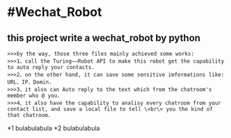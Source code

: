 #Wechat_Robot
=========================================
this project write a wechat_robot by python
--------------------------------------------------
    >>>by the way, those three files mainly achieved some works:
    >>>1、call the Turing——Robot API to make this robot get the capability to auto reply your contacts.
    >>>2、on the other hand, it can save some sensitive imformations like: URL、IP、Domin.
    >>>3、it also can Auto reply to the text which from the chatroom's member who @ you.
    >>>4、it also have the capability to analisy every chatroom from your contact list, and save a local file to tell \<br\> you the kind of that chatroom.
 *1 bulabulabula
  *2 bulabulabula
